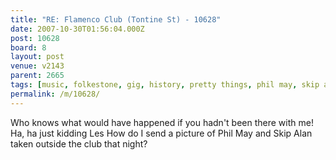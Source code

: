 ```yaml
---
title: "RE: Flamenco Club (Tontine St) - 10628"
date: 2007-10-30T01:56:04.000Z
post: 10628
board: 8
layout: post
venue: v2143
parent: 2665
tags: [music, folkestone, gig, history, pretty things, phil may, skip alan, pipers, tontine street]
permalink: /m/10628/
---
```

Who knows what would have happened if you hadn't been there with me!
Ha, ha just kidding Les
How do I send a picture of Phil May and Skip Alan taken outside the club that night?

